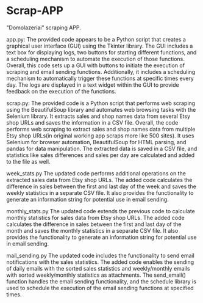 # Scrap-APP
"Domolazeriai" scraping APP. 

app.py:
The provided code appears to be a Python script that creates a graphical user interface (GUI) using the Tkinter library. The GUI includes a text box for displaying logs, two buttons for starting different functions, and a scheduling mechanism to automate the execution of those functions.
Overall, this code sets up a GUI with buttons to initiate the execution of scraping and email sending functions. Additionally, it includes a scheduling mechanism to automatically trigger these functions at specific times every day. The logs are displayed in a text widget within the GUI to provide feedback on the execution of the functions.

scrap.py:
The provided code is a Python script that performs web scraping using the BeautifulSoup library and automates web browsing tasks with the Selenium library. It extracts sales and shop names data from several Etsy shop URLs and saves the information in a CSV file.
Overall, the code performs web scraping to extract sales and shop names data from multiple Etsy shop URLs(in original working app scraps more like 500 sites). It uses Selenium for browser automation, BeautifulSoup for HTML parsing, and pandas for data manipulation. The extracted data is saved in a CSV file, and statistics like sales differences and sales per day are calculated and added to the file as well.

week_stats.py
The updated code performs additional operations on the extracted sales data from Etsy shop URLs.
The added code calculates the difference in sales between the first and last day of the week and saves the weekly statistics in a separate CSV file. It also provides the functionality to generate an information string for potential use in email sending.

monthly_stats.py
The updated code extends the previous code to calculate monthly statistics for sales data from Etsy shop URLs.
The added code calculates the difference in sales between the first and last day of the month and saves the monthly statistics in a separate CSV file. It also provides the functionality to generate an information string for potential use in email sending.

mail_sending.py
The updated code includes the functionality to send email notifications with the sales statistics.
The added code enables the sending of daily emails with the sorted sales statistics and weekly/monthly emails with sorted weekly/monthly statistics as attachments. The send_email() function handles the email sending functionality, and the schedule library is used to schedule the execution of the email sending functions at specified times.
